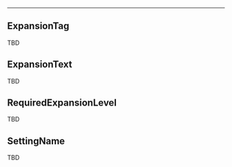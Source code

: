 ___

## ExpansionTag

TBD

## ExpansionText

TBD

## RequiredExpansionLevel

TBD

## SettingName

TBD
